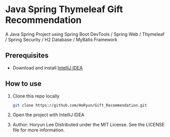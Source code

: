 # Java Spring Thymeleaf Gift Recommendation

A Java Spring Project using Spring Boot DevTools / Spring Web / Thymeleaf / Spring Security / H2 Database / MyBatis Framework

## Prerequisites
- Download and install [IntelliJ IDEA](https://www.jetbrains.com/idea/)

## How to use
1. Clone this repo locally
   ```bash
   git clone https://github.com/HoRyun/Gift_Recommendation.git

2. Open the project with IntelliJ IDEA

3. Author: Horyun Lee
Distributed under the MIT License. See the LICENSE file for more information.
